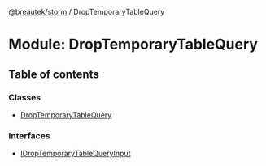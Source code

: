 [@breautek/storm](../README.md) / DropTemporaryTableQuery

# Module: DropTemporaryTableQuery

## Table of contents

### Classes

- [DropTemporaryTableQuery](../classes/droptemporarytablequery.droptemporarytablequery-1.md)

### Interfaces

- [IDropTemporaryTableQueryInput](../interfaces/droptemporarytablequery.idroptemporarytablequeryinput.md)
